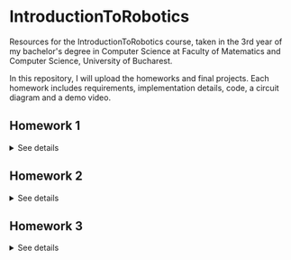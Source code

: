 # IntroductionToRobotics
Resources for the IntroductionToRobotics course, taken in the 3rd year of my bachelor's degree in Computer Science at Faculty of Matematics and Computer Science, University of Bucharest.

In this repository, I will upload the homeworks and final projects. Each homework includes requirements, implementation details, code, a circuit diagram and a demo video.

## Homework 1

<details>
<summary>See details</summary>
<br>

The task for the first homework was setting up the github repository for the course.

</details>

## Homework 2

<details>
<summary>See details</summary>
<br>

### Components
* RGB LED (at least 1)
* Potentiometers (at least 3)
* Resistors and wires as needed

### Technical Task
Use a separate potentiometer for controlling each color of the RGB LED (Red, Green, and Blue). This control must leverage digital electronics. Specifically, you need to read the potentiometer’s value with Arduino and then write a mapped value to the LED pins.
*

### Setup
![Setup](https://github.com/NFJJunior/IntroductionToRobotics/blob/main/Homework/homework2/SetupHM2.jpeg)

### [Code](https://github.com/NFJJunior/IntroductionToRobotics/blob/main/Homework/homework2/homework2.ino)

### [Demo](https://www.youtube.com/shorts/Zw2YsA6ZSdo)

</details>

## Homework 3

<details>
<summary>See details</summary>
<br>

### Components
* LEDs (at least 4: 3 for the floors and 1 for the elevator’s operational state)
* Buttons (at least 3 for floor calls)
* Resistors and wires as needed

### Technical Task
Design a control system that simulates a 3-floor elevator using the Arduino platform.
* LED Indicators: Each of the 3 LEDs should represent one of the 3 floors.
The LED corresponding to the current floor should light up. Additionally,
another LED should represent the elevator’s operational state. It should
blink when the elevator is moving and remain static when stationary.
* Implement 3 buttons that represent the call buttons from the
3 floors. When pressed, the elevator should simulate movement towards
the floor after a short interval (2-3 seconds).
* State Change & Timers: If the elevator is already at the desired floor,
pressing the button for that floor should have no effect. Otherwise, after
a button press, the elevator should ”wait for the doors to close” and then
”move” to the corresponding floor. If the elevator is in movement, it
should either do nothing or it should stack its decision (get to the first
programmed floor, open the doors, wait, close them and then go to the
next desired floor).

### Implementation details
* I tried to emulate a reallife elevator. I used a queue and a vector in order to store the floors order of arrival. Also, if the next floor in the queue is 2 and the button for floor 1 was pressed as well, the elevator will stop at floor 1 first before arriving to floor 2.
* I used the ArduinoQueue Library. 

</details>

